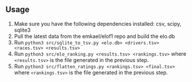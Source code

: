## Usage
1. Make sure you have the following dependencies installed: csv, scipy, sqlite3
2. Pull the latest data from the emkael/elof1 repo and build the elo.db
3. Run `python3 src/sqlite_to_tsv.py <elo.db> <drivers.tsv> <races.tsv> <results.tsv>`
4. Run `python3 src/elo_ranking.py <results.tsv> <rankings.tsv>`
  where `<results.tsv>` is the file generated in the previous step.
5. Run `python3 src/flatten_ratings.py <rankings.tsv> <final.tsv>` where `<rankings.tsv>` is
  the file generated in the previous step.
